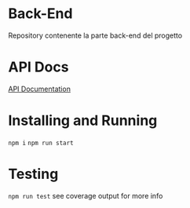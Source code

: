 # Back-End

Repository contenente la parte back-end del progetto

# API Docs

[API Documentation](http://localhost:3300/api-docs)

# Installing and Running

```npm i```
```npm run start```

# Testing

```npm run test```
see coverage output for more info